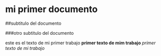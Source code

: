 # mi primer documento

##subtitulo del documento

###otro subtitulo del documento


este es el texto de mi primer trabajo
**primer texto de mim trabajo**
*primer texto de mi trabajo*


